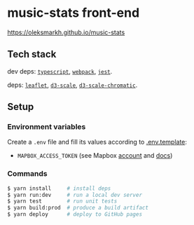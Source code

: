 # music-stats front-end

https://oleksmarkh.github.io/music-stats

## Tech stack

dev deps:
[`typescript`](https://www.typescriptlang.org/docs),
[`webpack`](https://webpack.js.org/api),
[`jest`](https://facebook.github.io/jest).

deps:
[`leaflet`](http://leafletjs.com),
[`d3-scale`](https://github.com/d3/d3-scale),
[`d3-scale-chromatic`](https://github.com/d3/d3-scale-chromatic).

## Setup

### Environment variables

Create a `.env` file and fill its values according to [.env.template](.env.template):

* `MAPBOX_ACCESS_TOKEN` (see Mapbox [account](https://www.mapbox.com/account/access-tokens) and [docs](https://www.mapbox.com/help/how-access-tokens-work))

### Commands

```bash
$ yarn install     # install deps
$ yarn run:dev     # run a local dev server
$ yarn test        # run unit tests
$ yarn build:prod  # produce a build artifact
$ yarn deploy      # deploy to GitHub pages
```
